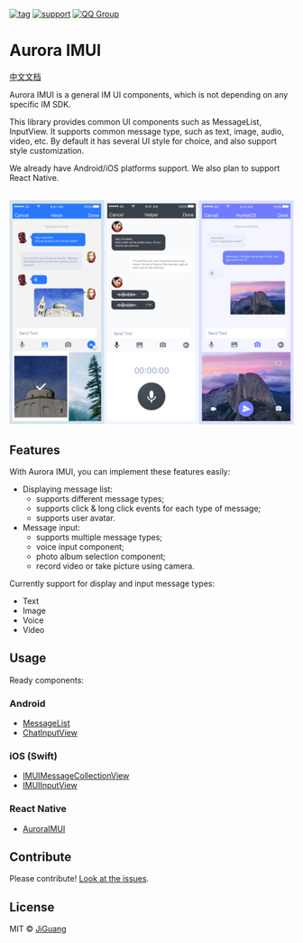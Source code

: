 [![tag](https://img.shields.io/badge/tag-0.4.7-blue.svg)](https://github.com/jpush/imui/releases)
[![support](https://img.shields.io/badge/support-iOS%20%26%20Android-brightgreen.svg)]()
[![QQ Group](https://img.shields.io/badge/QQ%20Group-604798367-red.svg)]()

# Aurora IMUI
[中文文档](./README_zh.md)

Aurora IMUI is a general IM UI components, which is not depending on any specific IM SDK.

This library provides common UI components such as MessageList, InputView. It supports common message type, such as text, image, audio, video, etc. By default it has several UI style for choice, and also support style customization.

We already have Android/iOS platforms support. We also plan to support React Native.


<p align="center">
    <a target="_blank">
        <img src="https://github.com/huangminlinux/resource/blob/master/IMUIPick%402x.png" alt="IMUI" width=960/>
    </a>
</p>

## Features

With Aurora IMUI, you can implement these features easily:

- Displaying message list:
  - supports different message types;
  - supports click & long click events for each type of message;
  - supports user avatar.
- Message input:
  - supports multiple message types;
  - voice input component;
  - photo album selection component;
  - record video or take picture using camera.

Currently support for display and input message types:
- Text
- Image
- Voice
- Video


## Usage
Ready components:

### Android
- [MessageList](./docs/Android/message_list_usage.md)
- [ChatInputView](./Android/chatinput/README_EN.md)

### iOS (Swift)
- [IMUIMessageCollectionView](./docs/iOS/IMUIMessageCollectionView_usage.md)
- [IMUIInputView](./docs/iOS/IMUIInputView_usage.md)

### React Native
- [AuroraIMUI](./ReactNative/README.md)

## Contribute

Please contribute! [Look at the issues](https://github.com/jpush/imui/issues).

## License
MIT © [JiGuang](/LICENSE)
